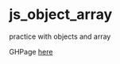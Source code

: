 # js_object_array
practice with objects and array

GHPage [here](https://yurasadilenko.github.io/js_object_array/)

